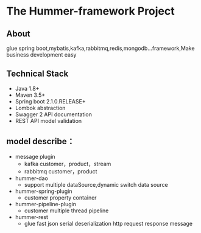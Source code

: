 # The Hummer-framework Project

## About

glue spring boot,mybatis,kafka,rabbitmq,redis,mongodb...framework,Make business development easy

## Technical Stack

- Java 1.8+
- Maven 3.5+
- Spring boot 2.1.0.RELEASE+
- Lombok abstraction
- Swagger 2 API documentation
- REST API model validation 

## model describe：

- message plugin  
    - kafka customer，product，stream 
    - rabbitmq customer，product
- hummer-dao
    - support multiple dataSource,dynamic switch data source
- hummer-spring-plugin
    - customer property container
- hummer-pipeline-plugin
    - customer multiple thread pipeline
- hummer-rest
    - glue fast json serial deserialization http request response message    
